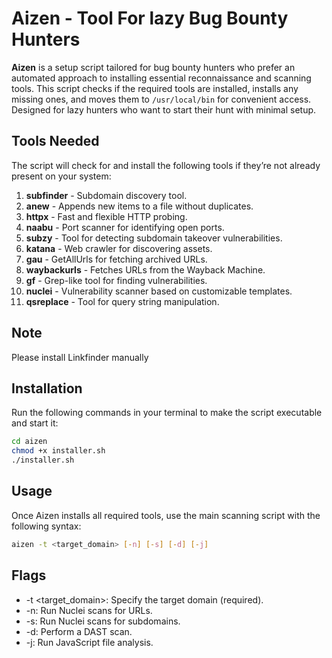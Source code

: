 # Aizen - Tool For lazy Bug Bounty Hunters

**Aizen** is a setup script tailored for bug bounty hunters who prefer an automated approach to installing essential reconnaissance and scanning tools. This script checks if the required tools are installed, installs any missing ones, and moves them to `/usr/local/bin` for convenient access. Designed for lazy hunters who want to start their hunt with minimal setup.

## Tools Needed

The script will check for and install the following tools if they’re not already present on your system:

1. **subfinder** - Subdomain discovery tool.
2. **anew** - Appends new items to a file without duplicates.
3. **httpx** - Fast and flexible HTTP probing.
4. **naabu** - Port scanner for identifying open ports.
5. **subzy** - Tool for detecting subdomain takeover vulnerabilities.
6. **katana** - Web crawler for discovering assets.
7. **gau** - GetAllUrls for fetching archived URLs.
8. **waybackurls** - Fetches URLs from the Wayback Machine.
9. **gf** - Grep-like tool for finding vulnerabilities.
10. **nuclei** - Vulnerability scanner based on customizable templates.
11. **qsreplace** - Tool for query string manipulation.

## Note
Please install Linkfinder manually

## Installation

Run the following commands in your terminal to make the script executable and start it:

```bash
cd aizen
chmod +x installer.sh
./installer.sh
```
## Usage

Once Aizen installs all required tools, use the main scanning script with the following syntax:

```bash
aizen -t <target_domain> [-n] [-s] [-d] [-j]
```
## Flags

* -t <target_domain>: Specify the target domain (required).
* -n: Run Nuclei scans for URLs.
* -s: Run Nuclei scans for subdomains.
* -d: Perform a DAST scan.
* -j: Run JavaScript file analysis.



